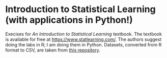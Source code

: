 # Introduction to Statistical Learning (with applications in Python!)
Execises for *An Introduction to Statistical Learning* textbook. The textbook is available for free at https://www.statlearning.com/. The authors suggest doing the labs in R; I am doing them in Python. Datasets, converted from R format to CSV, are taken from [this repository](https://github.com/dsnair/ISLR/tree/master/data).
